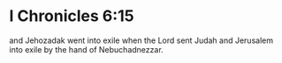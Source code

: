 # I Chronicles 6:15

and Jehozadak went into exile when the Lord sent Judah and Jerusalem into exile by the hand of Nebuchadnezzar.
